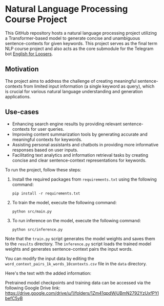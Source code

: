 # Natural Language Processing Course Project

This GitHub repository hosts a natural language processing project utilizing a Transformer-based model to generate concise and unambiguous sentence-contexts for given keywords. This project serves as the final term NLP course project and also acts as the core submodule for the Telegram bot [English for Loosers](https://t.me/english_for_loosers_bot).

## Motivation

The project aims to address the challenge of creating meaningful sentence-contexts from limited input information (a single keyword as query), which is crucial for various natural language understanding and generation applications.

## Use-cases

- Enhancing search engine results by providing relevant sentence-contexts for user queries.
- Improving content summarization tools by generating accurate and meaningful contexts for keywords.
- Assisting personal assistants and chatbots in providing more informative responses based on user inputs.
- Facilitating text analytics and information retrieval tasks by creating concise and clear sentence-context representations for keywords.


To run the project, follow these steps:

1. Install the required packages from `requirements.txt` using the following command:

    ```
    pip install -r requirements.txt
    ```

2. To train the model, execute the following command:

    ```
    python src/main.py
    ```

3. To run inference on the model, execute the following command:

    ```
    python src/inference.py
    ```

Note that the `train.py` script generates the model weights and saves them to the `results` directory. The `inference.py` script loads the trained model weights and generates sentence-context pairs the input words.

You can modify the input data by editing the `word_context_pairs_1k_words_10contexts.csv` file in the `data` directory. 

Here's the text with the added information:

Pretrained model checkpoints and training data can be accessed via the following Google Drive link: https://drive.google.com/drive/u/1/folders/1Zm41qpdWjUBmN2792YzUxfPYIbefC5yB

